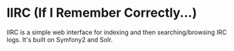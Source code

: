 IIRC (If I Remember Correctly...)
=================================

IIRC is a simple web interface for indexing and then searching/browsing IRC logs.  It's built on Symfony2 and Solr.

